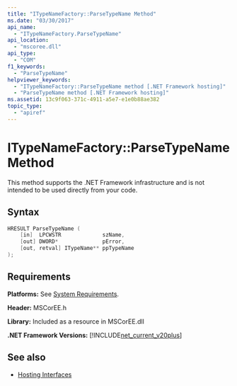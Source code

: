 ```yaml
---
title: "ITypeNameFactory::ParseTypeName Method"
ms.date: "03/30/2017"
api_name: 
  - "ITypeNameFactory.ParseTypeName"
api_location: 
  - "mscoree.dll"
api_type: 
  - "COM"
f1_keywords: 
  - "ParseTypeName"
helpviewer_keywords: 
  - "ITypeNameFactory::ParseTypeName method [.NET Framework hosting]"
  - "ParseTypeName method [.NET Framework hosting]"
ms.assetid: 13c9f063-371c-4911-a5e7-e1e0b88ae382
topic_type: 
  - "apiref"
---
```

# ITypeNameFactory::ParseTypeName Method
This method supports the .NET Framework infrastructure and is not intended to be used directly from your code.  
  
## Syntax  
  
```cpp  
HRESULT ParseTypeName (  
    [in]  LPCWSTR             szName,  
    [out] DWORD*              pError,  
    [out, retval] ITypeName** ppTypeName  
);  
```  
  
## Requirements  
 **Platforms:** See [System Requirements](../../../../docs/framework/get-started/system-requirements.md).  
  
 **Header:** MSCorEE.h  
  
 **Library:** Included as a resource in MSCorEE.dll  
  
 **.NET Framework Versions:** [!INCLUDE[net_current_v20plus](../../../../includes/net-current-v20plus-md.md)]  
  
## See also

- [Hosting Interfaces](../../../../docs/framework/unmanaged-api/hosting/hosting-interfaces.md)
